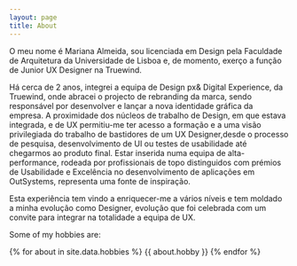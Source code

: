 ```yaml
---
layout: page
title: About
---
```


O meu nome é Mariana Almeida, sou licenciada em Design pela Faculdade de Arquitetura da Universidade de Lisboa e, de momento, exerço a função de Junior UX Designer na Truewind.

Há cerca de 2 anos, integrei a equipa de Design px& Digital Experience, da Truewind, onde abracei o projecto de rebranding da marca, sendo responsável por desenvolver e lançar a nova identidade gráfica da empresa. A proximidade dos núcleos de trabalho de Design, em que estava integrada, e de UX permitiu-me ter acesso a formação e a uma visão privilegiada do trabalho de bastidores de um UX Designer,desde o processo de pesquisa, desenvolvimento de UI ou testes de usabilidade até chegarmos ao produto final. Estar inserida numa equipa de alta-performance, rodeada por profissionais de topo distinguidos com prémios de Usabilidade e Excelência no desenvolvimento de aplicações em OutSystems, representa uma fonte de inspiração.

Esta experiência tem vindo a enriquecer-me a vários níveis e tem moldado a minha evolução como Designer, evolução que foi celebrada com um convite para integrar na totalidade a equipa de UX.

Some of my hobbies are:

{% for about in site.data.hobbies %}
{{ about.hobby }}
{% endfor %}